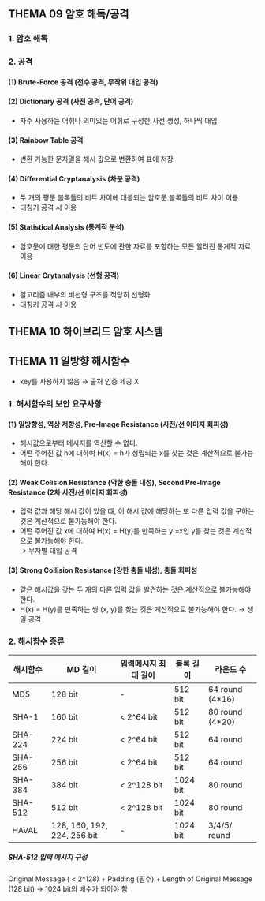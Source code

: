 ## **THEMA 09 암호 해독/공격**

### 1. 암호 해독

### 2. 공격
#### (1) Brute-Force 공격 (전수 공격, 무작위 대입 공격)

#### (2) Dictionary 공격 (사전 공격, 단어 공격)
- 자주 사용하는 어휘나 의미있는 어휘로 구성한 사전 생성, 하나씩 대입

#### (3) Rainbow Table 공격
- 변환 가능한 문자열을 해시 값으로 변환하여 표에 저장

#### (4) Differential Cryptanalysis (차분 공격)
- 두 개의 평문 블록들의 비트 차이에 대응되는 암호문 블록들의 비트 차이 이용
- 대칭키 공격 시 이용

#### (5) Statistical Analysis (통계적 분석)
- 암호문에 대한 평문의 단어 빈도에 관한 자료를 포함하는 모든 알려진 통계적 자료 이용

#### (6) Linear Crytanalysis (선형 공격)
- 알고리즘 내부의 비선형 구조를 적당히 선형화
- 대칭키 공격 시 이용



## **THEMA 10 하이브리드 암호 시스템**



## **THEMA 11 일방향 해시함수**

- key를 사용하지 않음 → 출처 인증 제공 X

### 1. 해시함수의 보안 요구사항
#### (1) 일방향성, 역상 저항성, Pre-Image Resistance (사전/선 이미지 회피성)
- 해시값으로부터 메시지를 역산할 수 없다.
- 어떤 주어진 값 h에 대하여 H(x) = h가 성립되는 x를 찾는 것은 계산적으로 불가능해야 한다.

#### (2) Weak Colision Resistance (약한 충돌 내성), Second Pre-Image Resistance (2차 사전/선 이미지 회피성)
- 입력 값과 해당 해시 값이 있을 떄, 이 해시 값에 해당하는 또 다른 입력 값을 구하는 것은 계산적으로 불가능해야 한다.
- 어떤 주어진 값 x에 대하여 H(x) = H(y)를 만족하는 y!=x인 y를 찾는 것은 계산적으로 불가능해야 한다.  
→ 무차별 대입 공격

#### (3) Strong Collision Resistance (강한 충돌 내성), 충돌 회피성
- 같은 해시값을 갖는 두 개의 다른 입력 값을 발견하는 것은 계산적으로 불가능해야 한다.
- H(x) = H(y)를 만족하는 쌍 (x, y)를 찾는 것은 계산적으로 불가능해야 한다.
→ 생일 공격

### 2. 해시함수 종류
|해시함수|MD 길이|입력메시지 최대 길이|블록 길이|라운드 수|
|---|---|---|---|---|
|MD5|128 bit|-|512 bit|64 round (4*16)|
|SHA-1|160 bit| < 2^64 bit|512 bit|80 round (4*20)|
|SHA-224|224 bit| < 2^64 bit|512 bit|64 round|
|SHA-256|256 bit| < 2^64 bit|512 bit|64 round|
|SHA-384|384 bit| < 2^128 bit|1024 bit|80 round|
|SHA-512|512 bit| < 2^128 bit|1024 bit|80 round|
|HAVAL|128, 160, 192, 224, 256 bit|-|1024 bit|3/4/5/ round|

##### SHA-512 입력 메시지 구성
Original Message ( < 2^128) + Padding (필수) + Length of Original Message (128 bit) → 1024 bit의 배수가 되어야 함

